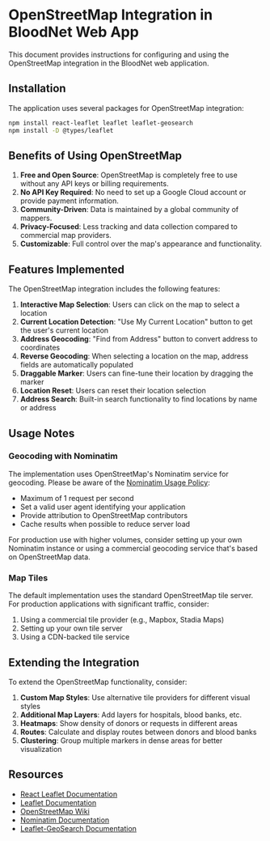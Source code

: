 # OpenStreetMap Integration in BloodNet Web App

This document provides instructions for configuring and using the OpenStreetMap integration in the BloodNet web application.

## Installation

The application uses several packages for OpenStreetMap integration:

```bash
npm install react-leaflet leaflet leaflet-geosearch
npm install -D @types/leaflet
```

## Benefits of Using OpenStreetMap

1. **Free and Open Source**: OpenStreetMap is completely free to use without any API keys or billing requirements.
2. **No API Key Required**: No need to set up a Google Cloud account or provide payment information.
3. **Community-Driven**: Data is maintained by a global community of mappers.
4. **Privacy-Focused**: Less tracking and data collection compared to commercial map providers.
5. **Customizable**: Full control over the map's appearance and functionality.

## Features Implemented

The OpenStreetMap integration includes the following features:

1. **Interactive Map Selection**: Users can click on the map to select a location
2. **Current Location Detection**: "Use My Current Location" button to get the user's current location
3. **Address Geocoding**: "Find from Address" button to convert address to coordinates
4. **Reverse Geocoding**: When selecting a location on the map, address fields are automatically populated
5. **Draggable Marker**: Users can fine-tune their location by dragging the marker
6. **Location Reset**: Users can reset their location selection
7. **Address Search**: Built-in search functionality to find locations by name or address

## Usage Notes

### Geocoding with Nominatim

The implementation uses OpenStreetMap's Nominatim service for geocoding. Please be aware of the [Nominatim Usage Policy](https://operations.osmfoundation.org/policies/nominatim/):

- Maximum of 1 request per second
- Set a valid user agent identifying your application
- Provide attribution to OpenStreetMap contributors
- Cache results when possible to reduce server load

For production use with higher volumes, consider setting up your own Nominatim instance or using a commercial geocoding service that's based on OpenStreetMap data.

### Map Tiles

The default implementation uses the standard OpenStreetMap tile server. For production applications with significant traffic, consider:

1. Using a commercial tile provider (e.g., Mapbox, Stadia Maps)
2. Setting up your own tile server
3. Using a CDN-backed tile service

## Extending the Integration

To extend the OpenStreetMap functionality, consider:

1. **Custom Map Styles**: Use alternative tile providers for different visual styles
2. **Additional Map Layers**: Add layers for hospitals, blood banks, etc.
3. **Heatmaps**: Show density of donors or requests in different areas
4. **Routes**: Calculate and display routes between donors and blood banks
5. **Clustering**: Group multiple markers in dense areas for better visualization

## Resources

- [React Leaflet Documentation](https://react-leaflet.js.org/)
- [Leaflet Documentation](https://leafletjs.com/)
- [OpenStreetMap Wiki](https://wiki.openstreetmap.org/)
- [Nominatim Documentation](https://nominatim.org/release-docs/latest/)
- [Leaflet-GeoSearch Documentation](https://github.com/smeijer/leaflet-geosearch)
